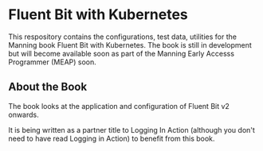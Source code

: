 # Fluent Bit with Kubernetes
This respository contains the configurations, test data, utilities for the Manning book Fluent Bit with Kubernetes.  The book is still in development but will become available soon as part of the Manning Early Accesss Programmer (MEAP) soon.

## About the Book
The book looks at the application and configuration of Fluent Bit v2 onwards.

It is being written as a partner title to Logging In Action (although you don't need to have read Logging in Action) to benefit from this book.
